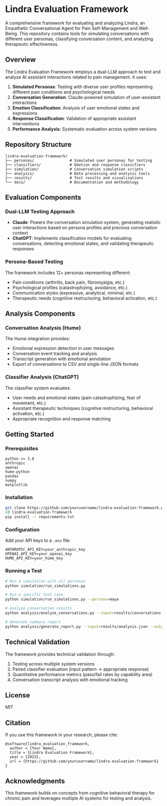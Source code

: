 # Lindra Evaluation Framework

A comprehensive framework for evaluating and analyzing Lindra, an Empathetic Conversational Agent for Pain Self-Management and Well-Being. This repository contains tools for simulating conversations with different user personas, classifying conversation content, and analyzing therapeutic effectiveness.

## Overview

The Lindra Evaluation Framework employs a dual-LLM approach to test and analyze AI assistant interactions related to pain management. It uses:

1. **Simulated Personas**: Testing with diverse user profiles representing different pain conditions and psychological needs
2. **Conversation Generation**: Claude-powered simulation of user-assistant interactions
3. **Emotion Classification**: Analysis of user emotional states and expressions
4. **Response Classification**: Validation of appropriate assistant interventions
5. **Performance Analysis**: Systematic evaluation across system versions

## Repository Structure

```
lindra-evaluation-framework/
├── personas/                # Simulated user personas for testing
├── classifiers/             # Emotion and response classifiers
├── simulation/              # Conversation simulation scripts
├── analysis/                # Data processing and analysis tools
├── results/                 # Test results and visualizations
└── docs/                    # Documentation and methodology
```

## Evaluation Components

### Dual-LLM Testing Approach

- **Claude**: Powers the conversation simulation system, generating realistic user interactions based on persona profiles and previous conversation context
- **ChatGPT**: Implements classification models for evaluating conversations, detecting emotional states, and validating therapeutic responses

### Persona-Based Testing

The framework includes 12+ personas representing different:
- Pain conditions (arthritis, back pain, fibromyalgia, etc.)
- Psychological profiles (catastrophizing, avoidance, etc.)
- Communication styles (expressive, analytical, minimal, etc.)
- Therapeutic needs (cognitive restructuring, behavioral activation, etc.)

## Analysis Components

### Conversation Analysis (Hume)

The Hume integration provides:
- Emotional expression detection in user messages
- Conversation event tracking and analysis
- Transcript generation with emotional annotation
- Export of conversations to CSV and single-line JSON formats

### Classifier Analysis (ChatGPT)

The classifier system evaluates:
- User needs and emotional states (pain catastrophizing, fear of movement, etc.)
- Assistant therapeutic techniques (cognitive restructuring, behavioral activation, etc.)
- Appropriate recognition and response matching

## Getting Started

### Prerequisites

```
python >= 3.8
anthropic
openai
hume-python
pandas
numpy
matplotlib
```

### Installation

```bash
git clone https://github.com/yourusername/lindra-evaluation-framework.git
cd lindra-evaluation-framework
pip install -r requirements.txt
```

### Configuration

Add your API keys to a `.env` file:

```
ANTHROPIC_API_KEY=your_anthropic_key
OPENAI_API_KEY=your_openai_key
HUME_API_KEY=your_hume_key
```

### Running a Test

```bash
# Run a simulation with all personas
python simulation/run_simulations.py

# Run a specific test case
python simulation/run_simulations.py --persona=maya

# Analyze conversation results
python analysis/analyze_conversations.py --input=results/conversations.jsonl

# Generate summary report
python analysis/generate_report.py --input=results/analysis.json --output=results/report.pdf
```

## Technical Validation

The framework provides technical validation through:
1. Testing across multiple system versions
2. Paired classifier evaluation (input pattern → appropriate response)
3. Quantitative performance metrics (pass/fail rates by capability area)
4. Conversation transcript analysis with emotional tracking

## License

MIT

## Citation

If you use this framework in your research, please cite:

```
@software{lindra_evaluation_framework,
  author = {Your Name},
  title = {Lindra Evaluation Framework},
  year = {2023},
  url = {https://github.com/yourusername/lindra-evaluation-framework}
}
```

## Acknowledgments

This framework builds on concepts from cognitive behavioral therapy for chronic pain and leverages multiple AI systems for testing and analysis.
